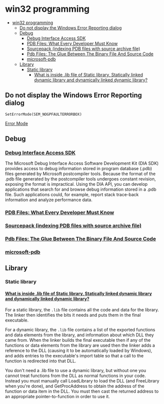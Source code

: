 # win32 programming

- [win32 programming](#win32-programming)
  - [Do not display the Windows Error Reporting dialog](#do-not-display-the-windows-error-reporting-dialog)
  - [Debug](#debug)
    - [Debug Interface Access SDK](#debug-interface-access-sdk)
    - [PDB Files: What Every Developer Must Know](#pdb-files-what-every-developer-must-know)
    - [Sourcepack (indexing PDB files with source archive file)](#sourcepack-indexing-pdb-files-with-source-archive-file)
    - [Pdb Files: The Glue Between The Binary File And Source Code](#pdb-files-the-glue-between-the-binary-file-and-source-code)
    - [microsoft-pdb](#microsoft-pdb)
  - [Library](#library)
    - [Static library](#static-library)
      - [What is inside .lib file of Static library, Statically linked dynamic library and dynamically linked dynamic library?](#what-is-inside-lib-file-of-static-library-statically-linked-dynamic-library-and-dynamically-linked-dynamic-library)

## Do not display the Windows Error Reporting dialog

    SetErrorMode(SEM_NOGPFAULTERRORBOX)

[Error Mode](https://docs.microsoft.com/en-us/windows/win32/debug/error-mode?redirectedfrom=MSDN)

## Debug

### [Debug Interface Access SDK](https://docs.microsoft.com/en-us/visualstudio/debugger/debug-interface-access/debug-interface-access-sdk?view=vs-2019)

The Microsoft Debug Interface Access Software Development Kit (DIA SDK) provides access to debug information stored in program database (.pdb) files generated by Microsoft postcompiler tools. Because the format of the .pdb file generated by the postcompiler tools undergoes constant revision, exposing the format is impractical. Using the DIA API, you can develop applications that search for and browse debug information stored in a .pdb file. Such applications could, for example, report stack trace-back information and analyze performance data.

### [PDB Files: What Every Developer Must Know](https://www.wintellect.com/pdb-files-what-every-developer-must-know/)

### [Sourcepack (indexing PDB files with source archive file)](https://www.codeproject.com/Articles/245824/Sourcepack-indexing-PDB-files-with-source-archive)

### [Pdb Files: The Glue Between The Binary File And Source Code](https://vineelkovvuri.com/posts/pdb-files-the-glue-between-the-binary-file-and-source-code/)

### [microsoft-pdb](https://github.com/Microsoft/microsoft-pdb)

## Library

### Static library

#### [What is inside .lib file of Static library, Statically linked dynamic library and dynamically linked dynamic library?](https://stackoverflow.com/questions/3250467/what-is-inside-lib-file-of-static-library-statically-linked-dynamic-library-an)

For a static library, the `.lib` file contains all the code and data for the library. The linker then identifies the bits it needs and puts them in the final executable.

For a dynamic library, the `.lib` file contains a list of the exported functions and data elements from the library, and information about which DLL they came from. When the linker builds the final executable then if any of the functions or data elements from the library are used then the linker adds a reference to the DLL (causing it to be automatically loaded by Windows), and adds entries to the executable's import table so that a call to the function is redirected into that DLL.

You don't need a .lib file to use a dynamic library, but without one you cannot treat functions from the DLL as normal functions in your code. Instead you must manually call LoadLibrary to load the DLL (and FreeLibrary when you're done), and GetProcAddress to obtain the address of the function or data item in the DLL. You must then cast the returned address to an appropriate pointer-to-function in order to use it.






